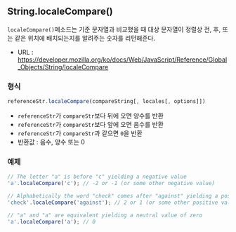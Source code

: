 ## String.localeCompare()

`localeCompare()`메소드는 기준 문자열과 비교했을 때 대상 문자열이 정렬상 전, 후, 또는 같은 위치에 배치되는지를 알려주는 숫자를 리턴해준다.

- URL : https://developer.mozilla.org/ko/docs/Web/JavaScript/Reference/Global_Objects/String/localeCompare
### 형식
```javascript
referenceStr.localeCompare(compareString[, locales[, options]])
```
- `referenceStr`가 `compareStr`보다 뒤에 오면 양수를 반환
- `referenceStr`가 `compareStr`보다 앞에 오면 음수를 반환
- `referenceStr`가 `compareStr`과 같으면 `0`을 반환
- 반환값 : 음수, 양수 또는 0

### 예제
```javascript
// The letter "a" is before "c" yielding a negative value
'a'.localeCompare('c'); // -2 or -1 (or some other negative value)

// Alphabetically the word "check" comes after "against" yielding a positive value
'check'.localeCompare('against'); // 2 or 1 (or some other positive value)

// "a" and "a" are equivalent yielding a neutral value of zero
'a'.localeCompare('a'); // 0
```